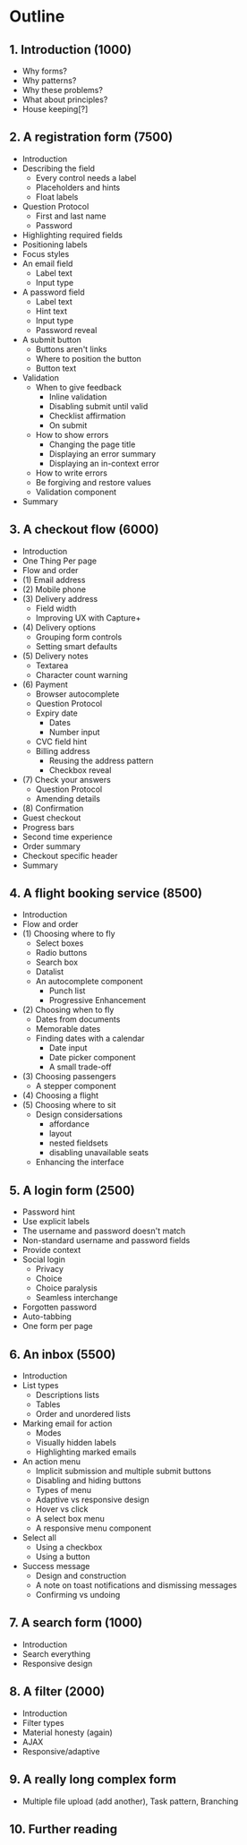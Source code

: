 # Outline

## 1. Introduction (1000)

- Why forms?
- Why patterns?
- Why these problems?
- What about principles?
- House keeping[?]

## 2. A registration form (7500)

- Introduction
- Describing the field
	- Every control needs a label
	- Placeholders and hints
	- Float labels
- Question Protocol
	- First and last name
	- Password
- Highlighting required fields
- Positioning labels
- Focus styles
- An email field
	- Label text
	- Input type
- A password field
	- Label text
	- Hint text
	- Input type
	- Password reveal
- A submit button
	- Buttons aren't links
	- Where to position the button
	- Button text
- Validation
	- When to give feedback
		- Inline validation
		- Disabling submit until valid
		- Checklist affirmation
		- On submit
	- How to show errors
		- Changing the page title
		- Displaying an error summary
		- Displaying an in-context error
	- How to write errors
	- Be forgiving and restore values
	- Validation component
- Summary

## 3. A checkout flow (6000)

- Introduction
- One Thing Per page
- Flow and order
- (1) Email address
- (2) Mobile phone
- (3) Delivery address
	- Field width
	- Improving UX with Capture+
- (4) Delivery options
	- Grouping form controls
	- Setting smart defaults
- (5) Delivery notes
	- Textarea
	- Character count warning
- (6) Payment
	- Browser autocomplete
	- Question Protocol
	- Expiry date
		- Dates
		- Number input
	- CVC field hint
	- Billing address
		- Reusing the address pattern
		- Checkbox reveal
- (7) Check your answers
	- Question Protocol
	- Amending details
- (8) Confirmation
- Guest checkout
- Progress bars
- Second time experience
- Order summary
- Checkout specific header
- Summary

## 4. A flight booking service (8500)

- Introduction
- Flow and order
- (1) Choosing where to fly
	- Select boxes
	- Radio buttons
	- Search box
	- Datalist
	- An autocomplete component
		- Punch list
		- Progressive Enhancement
- (2) Choosing when to fly
	- Dates from documents
	- Memorable dates
	- Finding dates with a calendar
		- Date input
		- Date picker component
		- A small trade-off
- (3) Choosing passengers
	- A stepper component
- (4) Choosing a flight
- (5) Choosing where to sit
	- Design considersations
		- affordance
		- layout
		- nested fieldsets
		- disabling unavailable seats
	- Enhancing the interface

## 5. A login form (2500)

- Password hint
- Use explicit labels
- The username and password doesn't match
- Non-standard username and password fields
- Provide context
- Social login
	- Privacy
	- Choice
	- Choice paralysis
	- Seamless interchange
- Forgotten password
- Auto-tabbing
- One form per page

## 6. An inbox (5500)

- Introduction
- List types
	- Descriptions lists
	- Tables
	- Order and unordered lists
- Marking email for action
	- Modes
	- Visually hidden labels
	- Highlighting marked emails
- An action menu
	- Implicit submission and multiple submit buttons
	- Disabling and hiding buttons
	- Types of menu
	- Adaptive vs responsive design
	- Hover vs click
	- A select box menu
	- A responsive menu component
- Select all
	- Using a checkbox
	- Using a button
- Success message
	- Design and construction
	- A note on toast notifications and dismissing messages
	- Confirming vs undoing

## 7. A search form (1000)

- Introduction
- Search everything
- Responsive design

## 8. A filter (2000)

- Introduction
- Filter types
- Material honesty (again)
- AJAX
- Responsive/adaptive

## 9. A really long complex form

- Multiple file upload (add another), Task pattern, Branching

## 10. Further reading
